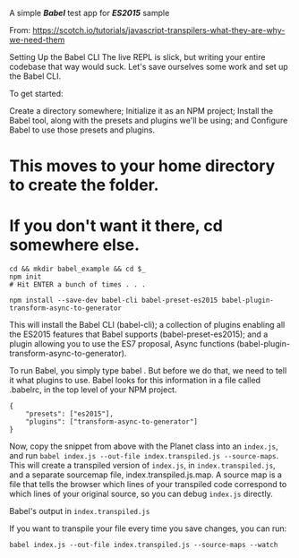 A simple ***Babel*** test app for ***ES2015*** sample

From: https://scotch.io/tutorials/javascript-transpilers-what-they-are-why-we-need-them

Setting Up the Babel CLI
The live REPL is slick, but writing your entire codebase that way would suck. Let's save ourselves some work and set up the Babel CLI.

To get started:

Create a directory somewhere;
Initialize it as an NPM project;
Install the Babel tool, along with the presets and plugins we'll be using; and
Configure Babel to use those presets and plugins.
# This moves to your home directory to create the folder. 
# If you don't want it there, cd somewhere else.
```
cd && mkdir babel_example && cd $_
npm init
# Hit ENTER a bunch of times . . . 

npm install --save-dev babel-cli babel-preset-es2015 babel-plugin-transform-async-to-generator  
```
This will install the Babel CLI (babel-cli); a collection of plugins enabling all the ES2015 features that Babel supports (babel-preset-es2015); and a plugin allowing you to use the ES7 proposal, Async functions (babel-plugin-transform-async-to-generator).

To run Babel, you simply type babel <FILENAME>. But before we do that, we need to tell it what plugins to use. Babel looks for this information in a file called .babelrc, in the top level of your NPM project.
```
{
    "presets": ["es2015"],
    "plugins": ["transform-async-to-generator"]
}
  ```
Now, copy the snippet from above with the Planet class into an `index.js`, and run `babel index.js --out-file index.transpiled.js --source-maps`. This will create a transpiled version of `index.js`, in `index.transpiled.js`, and a separate sourcemap file, index.transpiled.js.map. A source map is a file that tells the browser which lines of your transpiled code correspond to which lines of your original source, so you can debug `index.js` directly.

Babel's output in `index.transpiled.js`

If you want to transpile your file every time you save changes, you can run:

`babel index.js --out-file index.transpiled.js --source-maps --watch`
